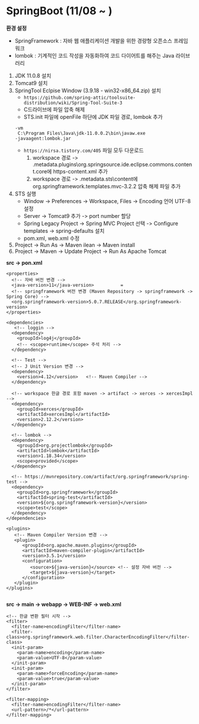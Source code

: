 # SpringBoot (11/08 ~ )
**환경 설정**
- SpringFramework : 자바 웹 애플리케이션 개발을 위한 경량형 오픈소스 프레임 워크
- lombok : 기계적인 코드 작성을 자동화하여 코드 다이어트를 해주는 Java 라이브러리
1. JDK 11.0.8 설치
2. Tomcat9 설치
3. SpringTool Eclpise Window (3.9.18 - win32-x86_64.zip) 설치
   * ```https://github.com/spring-attic/toolsuite-distribution/wiki/Spring-Tool-Suite-3```
   * C드라이브에 파일 압축 해제
   * STS.init 파일에 openFile 하단에 JDK 파일 경로, lombok 추가
    ```
    -vm
     C:\Program Files\Java\jdk-11.0.0.2\bin\javaw.exe
    -javaagent:lombok.jar
    ```
   * ```https://nirsa.tistory.com/405``` 파일 모두 다운로드
     1. workspace 경로 -> .metadata\.plugins\org.springsource.ide.eclipse.commons.content.core에 https-content.xml 추가
     2. workspace 경로 -> .metadata\.sts\content에 org.springframework.templates.mvc-3.2.2 압축 해제 파일 추가
4. STS 실행
   * Window -> Preferences -> Workspace, Files -> Encoding 언어 UTF-8 설정
   * Server -> Tomcat9 추가 -> port number 할당
   * Spring Legacy Project -> Spring MVC Project 선택 -> Configure templates -> spring-defaults 설치
   * pom.xml, web.xml 수정
5. Project -> Run As -> Maven ilean -> Maven install
6. Project -> Maven -> Update Project -> Run As Apache Tomcat

**src -> pon.xml**
```
<properties>
  <!-- 자바 버전 변경 -->
  <java-version>11</java-version>          =
  <!-- springframework 버전 변경 (Maven Repository -> springframework -> Spring Core) -->
  <org.springframework-version>5.0.7.RELEASE</org.springframework-version> 
</properties>

<dependencies>
   <!-- loggin -->
  <dependency>
    <groupId>log4j</groupId>
    <!-- <scope>runtime</scope> 주석 처리 -->
  </dependency>

  <!-- Test -->
  <!-- J Unit Version 변경 --> 
  <dependency>
    <version>4.12</version>   <!-- Maven Compiler -->
  </dependency>

  <!-- workspace 한글 경로 포함 maven -> artifact -> xerces -> xercesImpl -->
  <dependency>
    <groupId>xerces</groupId>
    <artifactId>xercesImpl</artifactId>
    <version>2.12.2</version>
  </dependency>

  <!-- lombok -->
  <dependency>
    <groupId>org.projectlombok</groupId>
    <artifactId>lombok</artifactId>
    <version>1.18.34</version>
    <scope>provided</scope>
  </dependency>
		     
  <!-- https://mvnrepository.com/artifact/org.springframework/spring-test -->
  <dependency>
    <groupId>org.springframework</groupId>
    <artifactId>spring-test</artifactId>
    <version>${org.springframework-version}</version>
    <scope>test</scope>
  </dependency>
</dependencies>

<plugins>
   <!-- Maven Compiler Version 변경 -->
   <plugin>
      <groupId>org.apache.maven.plugins</groupId>
      <artifactId>maven-compiler-plugin</artifactId>
      <version>3.5.1</version>
      <configuration>
         <source>${java-version}</source> <!-- 설정 자바 버전 -->
         <target>${java-version}</target>
      </configuration>
   </plugin>
</plugins>


 ```

**src -> main -> webapp -> WEB-INF -> web.xml**
```
<!-- 한글 변환 필터 시작 -->
<filter>
  <filter-name>encodingFilter</filter-name>
  <filter-class>org.springframework.web.filter.CharacterEncodingFilter</filter-class>
  <init-param>
    <param-name>encoding</param-name>
    <param-value>UTF-8</param-value>
  </init-param>
  <init-param>
    <param-name>forceEncoding</param-name>
    <param-value>true</param-value>
  </init-param>
</filter>
	
<filter-mapping>
  <filter-name>encodingFilter</filter-name>
  <url-pattern>/*</url-pattern>
</filter-mapping>  
```

